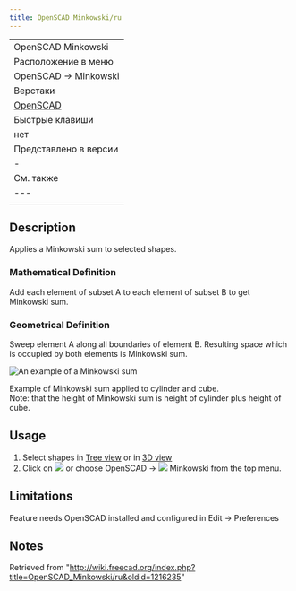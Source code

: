 ```yaml
---
title: OpenSCAD Minkowski/ru
---
```

|  |
| --- |
| OpenSCAD Minkowski |
| Расположение в меню |
| OpenSCAD → Minkowski‏‎ |
| Верстаки |
| [OpenSCAD](/OpenSCAD_Workbench/ru "OpenSCAD Workbench/ru") |
| Быстрые клавиши |
| нет |
| Представлено в версии |
| - |
| См. также |
| --- |
|  |

## Description

Applies a Minkowski sum to selected shapes.

### Mathematical Definition

Add each element of subset A to each element of subset B to get Minkowski sum.

### Geometrical Definition

Sweep element A along all boundaries of element B. Resulting space which is occupied by both elements is Minkowski sum.

![An example of a Minkowski sum](/images/Minkowski_example.jpg)

Example of Minkowski sum applied to cylinder and cube.  
Note: that the height of Minkowski sum is height of cylinder plus height of cube.

## Usage

1. Select shapes in [Tree view](/Tree_view "Tree view") or in [3D view](/3D_view "3D view")
2. Click on ![](/images/OpenSCAD_Minkowski.svg) or choose  OpenSCAD → ![](/images/OpenSCAD_Minkowski.svg) Minkowski from the top menu.

## Limitations

Feature needs OpenSCAD installed and configured in Edit → Preferences

## Notes

Retrieved from "<http://wiki.freecad.org/index.php?title=OpenSCAD_Minkowski/ru&oldid=1216235>"